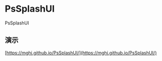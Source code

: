 # PsSplashUI
PsSplashUI

## 演示
[https://mghj.github.io/PsSplashUI/](https://mghj.github.io/PsSplashUI/)
